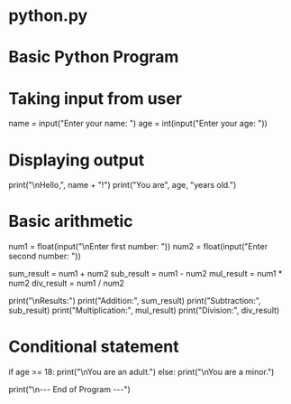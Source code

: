 # python.py
# Basic Python Program

# Taking input from user
name = input("Enter your name: ")
age = int(input("Enter your age: "))

# Displaying output
print("\nHello,", name + "!")
print("You are", age, "years old.")

# Basic arithmetic
num1 = float(input("\nEnter first number: "))
num2 = float(input("Enter second number: "))

sum_result = num1 + num2
sub_result = num1 - num2
mul_result = num1 * num2
div_result = num1 / num2

print("\nResults:")
print("Addition:", sum_result)
print("Subtraction:", sub_result)
print("Multiplication:", mul_result)
print("Division:", div_result)

# Conditional statement
if age >= 18:
    print("\nYou are an adult.")
else:
    print("\nYou are a minor.")

print("\n--- End of Program ---")
